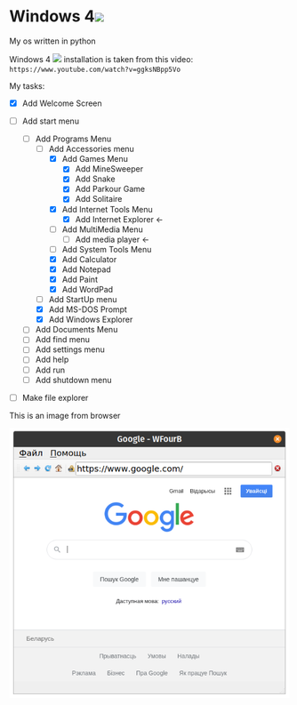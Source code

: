 # Windows 4<img src="https://emoji.gg/assets/emoji/7009_windows95.png" height="50px">
My os written in python

Windows 4 <img src="https://emoji.gg/assets/emoji/7009_windows95.png" height="30px"> installation is taken from this video: \
`https://www.youtube.com/watch?v=ggksNBpp5Vo` 


My tasks:
- [x] Add Welcome Screen
- [ ] Add start menu
  - [ ] Add Programs Menu
    - [ ] Add Accessories menu
      - [x] Add Games Menu
      	- [x] Add MineSweeper
      	- [x] Add Snake 
      	- [x] Add Parkour Game 
      	- [x] Add Solitaire
      - [x] Add Internet Tools Menu
        - [x] Add Internet Explorer <-
      - [ ] Add MultiMedia Menu
        - [ ] Add media player <-
      - [ ] Add System Tools Menu
      - [x] Add Calculator 
      - [x] Add Notepad
      - [x] Add Paint 
      - [x] Add WordPad
    - [ ] Add StartUp menu
    - [x] Add MS-DOS Prompt 
    - [x] Add Windows Explorer 
  - [ ] Add Documents Menu
  - [ ] Add find menu
  - [ ] Add settings menu
  - [ ] Add help
  - [ ] Add run
  - [ ] Add shutdown menu  
- [ ] Make file explorer


This is an image from browser 

![This is an image from browser](images/screenshot.png)

